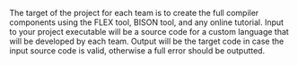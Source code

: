 The target of the project for each team is to create the full compiler components using the FLEX tool, 
BISON tool, and any online tutorial. Input to your project executable will be a source code for a 
custom language that will be developed by each team. Output will be the target code in case the input 
source code is valid, otherwise a full error should be outputted. 
